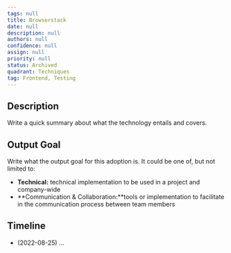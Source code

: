 ```yaml
---
tags: null
title: Browserstack
date: null
description: null
authors: null
confidence: null
assign: null
priority: null
status: Archived
quadrant: Techniques
tag: Frontend, Testing
---
```


## Description

Write a quick summary about what the technology entails and covers.

## Output Goal

Write what the output goal for this adoption is. It could be one of, but not limited to:

- **Technical:** technical implementation to be used in a project and company-wide
- **Communication & Collaboration:**tools or implementation to facilitate in the communication process between team members

## Timeline

- (2022-08-25) …
